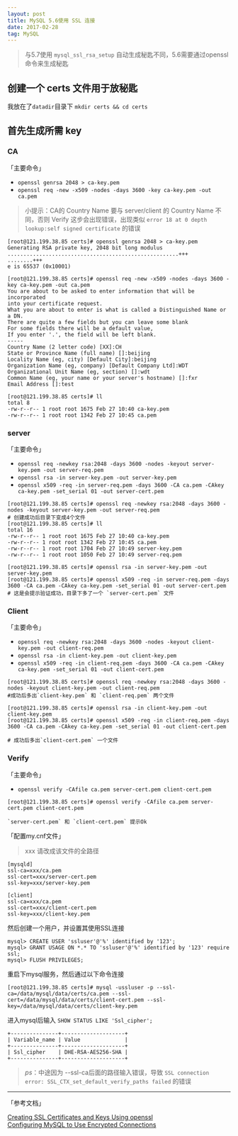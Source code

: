 ```yaml
---
layout: post
title: MySQL 5.6使用 SSL 连接
date: 2017-02-28
tag: MySQL
---
```


> 与5.7使用 `mysql_ssl_rsa_setup` 自动生成秘匙不同，5.6需要通过openssl命令来生成秘匙

##  创建一个 certs 文件用于放秘匙

我放在了`datadir`目录下
`mkdir certs && cd certs`

##  首先生成所需 key
### CA
「主要命令」

- `openssl genrsa 2048 > ca-key.pem`
- `openssl req -new -x509 -nodes -days 3600 -key ca-key.pem -out ca.pem`

> 小提示：CA的 Country Name 要与 server/client 的 Country Name 不同，否则 Verify 这步会出现错误，出现类似 `error 18 at 0 depth lookup:self signed certificate` 的错误

```
[root@121.199.38.85 certs]# openssl genrsa 2048 > ca-key.pem
Generating RSA private key, 2048 bit long modulus
......................................................+++
........+++
e is 65537 (0x10001)

[root@121.199.38.85 certs]# openssl req -new -x509 -nodes -days 3600 -key ca-key.pem -out ca.pem
You are about to be asked to enter information that will be incorporated
into your certificate request.
What you are about to enter is what is called a Distinguished Name or a DN.
There are quite a few fields but you can leave some blank
For some fields there will be a default value,
If you enter '.', the field will be left blank.
-----
Country Name (2 letter code) [XX]:CH
State or Province Name (full name) []:beijing
Locality Name (eg, city) [Default City]:beijing
Organization Name (eg, company) [Default Company Ltd]:WDT
Organizational Unit Name (eg, section) []:wdt
Common Name (eg, your name or your server's hostname) []:fxr
Email Address []:test

[root@121.199.38.85 certs]# ll
total 8
-rw-r--r-- 1 root root 1675 Feb 27 10:40 ca-key.pem
-rw-r--r-- 1 root root 1342 Feb 27 10:45 ca.pem
```

### server
「主要命令」

- `openssl req -newkey rsa:2048 -days 3600 -nodes -keyout server-key.pem -out server-req.pem`
- `openssl rsa -in server-key.pem -out server-key.pem`
- `openssl x509 -req -in server-req.pem -days 3600 -CA ca.pem -CAkey ca-key.pem -set_serial 01 -out server-cert.pem`

```
[root@121.199.38.85 certs]# openssl req -newkey rsa:2048 -days 3600 -nodes -keyout server-key.pem -out server-req.pem
# 创建成功后目录下变成4个文件
[root@121.199.38.85 certs]# ll
total 16
-rw-r--r-- 1 root root 1675 Feb 27 10:40 ca-key.pem
-rw-r--r-- 1 root root 1342 Feb 27 10:45 ca.pem
-rw-r--r-- 1 root root 1704 Feb 27 10:49 server-key.pem
-rw-r--r-- 1 root root 1050 Feb 27 10:49 server-req.pem

[root@121.199.38.85 certs]# openssl rsa -in server-key.pem -out server-key.pem
[root@121.199.38.85 certs]# openssl x509 -req -in server-req.pem -days 3600 -CA ca.pem -CAkey ca-key.pem -set_serial 01 -out server-cert.pem
# 这是会提示验证成功，目录下多了一个 `server-cert.pem` 文件
```

### Client

「主要命令」

- `openssl req -newkey rsa:2048 -days 3600 -nodes -keyout client-key.pem -out client-req.pem` 
- `openssl rsa -in client-key.pem -out client-key.pem`
- `openssl x509 -req -in client-req.pem -days 3600 -CA ca.pem -CAkey ca-key.pem -set_serial 01 -out client-cert.pem`

```
[root@121.199.38.85 certs]# openssl req -newkey rsa:2048 -days 3600 -nodes -keyout client-key.pem -out client-req.pem
#成功后多出`client-key.pem` 和 `client-req.pem` 两个文件

[root@121.199.38.85 certs]# openssl rsa -in client-key.pem -out client-key.pem
[root@121.199.38.85 certs]# openssl x509 -req -in client-req.pem -days 3600 -CA ca.pem -CAkey ca-key.pem -set_serial 01 -out client-cert.pem

# 成功后多出`client-cert.pem` 一个文件
```
### Verify

「主要命令」

- `openssl verify -CAfile ca.pem server-cert.pem client-cert.pem`

```
[root@121.199.38.85 certs]# openssl verify -CAfile ca.pem server-cert.pem client-cert.pem

`server-cert.pem` 和 `client-cert.pem` 提示Ok
```

「配置my.cnf文件」

> xxx 请改成该文件的全路径

```
[mysqld]
ssl-ca=xxx/ca.pem
ssl-cert=xxx/server-cert.pem
ssl-key=xxx/server-key.pem

[client]
ssl-ca=xxx/ca.pem
ssl-cert=xxx/client-cert.pem
ssl-key=xxx/client-key.pem
```
然后创建一个用户，并设置其使用SSL连接

```
mysql> CREATE USER 'ssluser'@'%' identified by '123';
mysql> GRANT USAGE ON *.* TO 'ssluser'@'%' identified by '123' require ssl;
mysql> FLUSH PRIVILEGES;
```

重启下mysql服务，然后通过以下命令连接

```
[root@121.199.38.85 certs]# mysql -ussluser -p --ssl-ca=/data/mysql/data/certs/ca.pem --ssl-cert=/data/mysql/data/certs/client-cert.pem --ssl-key=/data/mysql/data/certs/client-key.pem
```

进入mysql后输入 `SHOW STATUS LIKE 'Ssl_cipher';`

```
+---------------+--------------------+
| Variable_name | Value              |
+---------------+--------------------+
| Ssl_cipher    | DHE-RSA-AES256-SHA |
+---------------+--------------------+
```

> *ps*：中途因为 --ssl-ca后面的路径输入错误，导致 `SSL connection error: SSL_CTX_set_default_verify_paths failed` 的错误

--- 

「参考文档」

[Creating SSL Certificates and Keys Using openssl](https://dev.mysql.com/doc/refman/5.6/en/creating-ssl-files-using-openssl.html#creating-ssl-files-using-openssl-unix-command-line)<br/>
[Configuring MySQL to Use Encrypted Connections](https://dev.mysql.com/doc/refman/5.6/en/using-secure-connections.html)


